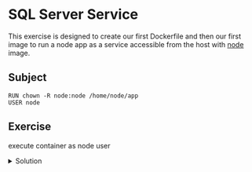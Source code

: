 # SQL Server Service

This exercise is designed to create our first Dockerfile and then our first image to run a node app as a service accessible from the host with [node](https://hub.docker.com/_/node) image.

## Subject

```
RUN chown -R node:node /home/node/app
USER node
```

## Exercise

execute container as node user

<details>
  <summary>Solution</summary>

```Dockerfile
RUN chown -R node:node /home/node/app
USER node
```

```Dockerfile
FROM node:20-slim

WORKDIR /home/node/app

COPY ./app.js .
COPY package*.json .

RUN chown -R node:node /home/node/app
USER node

RUN npm install --only=production

CMD ["node", "/home/node/app/app.js"]

EXPOSE 3000
```

```shell
docker build . -t my-no-app:v2 --no-cache
```

```shell
docker run --rm --init -p 3000:3000 my-no-app:v2
```

visit [http://localhost:3000](http://localhost:3000) to see the app running.

</details>
